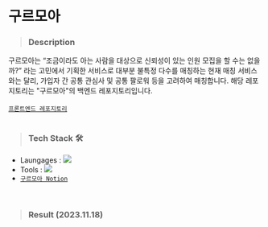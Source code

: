 # 구르모아 
> ### Description
구르모아는 “조금이라도 아는 사람을 대상으로 신뢰성이 있는 인원 모집을 할 수는 없을까?” 라는 고민에서 기획한 서비스로
대부분 불특정 다수를 매칭하는 현재 매칭 서비스와는 달리, 가입자 간 공통 관심사 및 공통 팔로워 등을 고려하여 매칭합니다. 
해당 레포지토리는 "구르모아"의 백엔드 레포지토리입니다. <br><br>
[`프론트엔드 레포지토리`](https://github.com/goormthon-Univ/TEAM_10.git)<br><br>

> ### Tech Stack 🛠

- Laungages : <img src="https://img.shields.io/badge/Spring-6DB33F?style=flat-square&logo=Spring&logoColor=white"/>
- Tools : <img src="https://img.shields.io/badge/MySQL-4479A1?style=flat-square&logo=MySQL&logoColor=white"/>
- [`구르모아 Notion`](https://www.notion.so/10-f9c9de22b0964d2ebf2cb0f8922cd413) <br>
<br>

> ### Result (2023.11.18)
